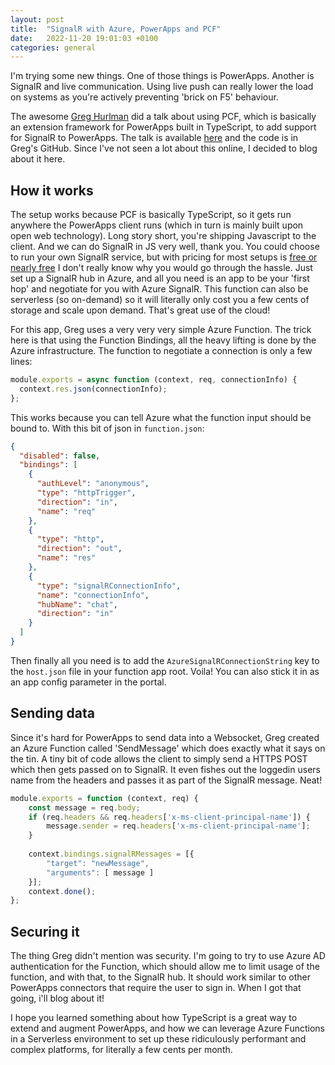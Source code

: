 ```yaml
---
layout: post
title:  "SignalR with Azure, PowerApps and PCF"
date:   2022-11-20 19:01:03 +0100
categories: general
---
```

I'm trying some new things. One of those things is PowerApps. Another is SignalR and live communication. Using live push can really lower the load on systems as you're actively preventing 'brick on F5' behaviour.

The awesome [Greg Hurlman](https://github.com/ghurlman) did a talk about using PCF, which is basically an extension framework for PowerApps built in TypeScript, to add support for SignalR to PowerApps. The talk is available [here](https://www.youtube.com/watch?v=oVDrdr7Gxzk) and the code is in Greg's GitHub. Since I've not seen a lot about this online, I decided to blog about it here.

## How it works

The setup works because PCF is basically TypeScript, so it gets run anywhere the PowerApps client runs (which in turn is mainly built upon open web technology). Long story short, you're shipping Javascript to the client. And we can do SignalR in JS very well, thank you.
You could choose to run your own SignalR service, but with pricing for most setups is [free or nearly free](https://azure.microsoft.com/pricing/details/signalr-service/) I don't really know why you would go through the hassle. Just set up a SignalR hub in Azure, and all you need is an app to be your 'first hop' and negotiate for you with Azure SignalR. This function can also be serverless (so on-demand) so it will literally only cost you a few cents of storage and scale upon demand. That's great use of the cloud!

For this app, Greg uses a very very very simple Azure Function. The trick here is that using the Function Bindings, all the heavy lifting is done by the Azure infrastructure. The function to negotiate a connection is only a few lines:

```javascript
module.exports = async function (context, req, connectionInfo) {
  context.res.json(connectionInfo);
};
```

This works because you can tell Azure what the function input should be bound to. With this bit of json in `function.json`:

```json
{
  "disabled": false,
  "bindings": [
    {
      "authLevel": "anonymous",
      "type": "httpTrigger",
      "direction": "in",
      "name": "req"
    },
    {
      "type": "http",
      "direction": "out",
      "name": "res"
    },
    {
      "type": "signalRConnectionInfo",
      "name": "connectionInfo",
      "hubName": "chat",
      "direction": "in"
    }
  ]
}
```

Then finally all you need is to add the `AzureSignalRConnectionString` key to the `host.json` file in your function app root. Voila! You can also stick it in as an app config parameter in the portal.

## Sending data

Since it's hard for PowerApps to send data into a Websocket, Greg created an Azure Function called 'SendMessage' which does exactly what it says on the tin. A tiny bit of code allows the client to simply send a HTTPS POST which then gets passed on to SignalR. It even fishes out the loggedin users name from the headers and passes it as part of the SignalR message. Neat!

```javascript
module.exports = function (context, req) {
    const message = req.body;
    if (req.headers && req.headers['x-ms-client-principal-name']) {
        message.sender = req.headers['x-ms-client-principal-name'];
    }
        
    context.bindings.signalRMessages = [{
        "target": "newMessage",
        "arguments": [ message ]
    }];
    context.done();
};
```

## Securing it

The thing Greg didn't mention was security. I'm going to try to use Azure AD authentication for the Function, which should allow me to limit usage of the function, and with that, to the SignalR hub. It should work similar to other PowerApps connectors that require the user to sign in. When I got that going, i'll blog about it!

I hope you learned something about how TypeScript is a great way to extend and augment PowerApps, and how we can leverage Azure Functions in a Serverless environment to set up these ridiculously performant and complex platforms, for literally a few cents per month. 
